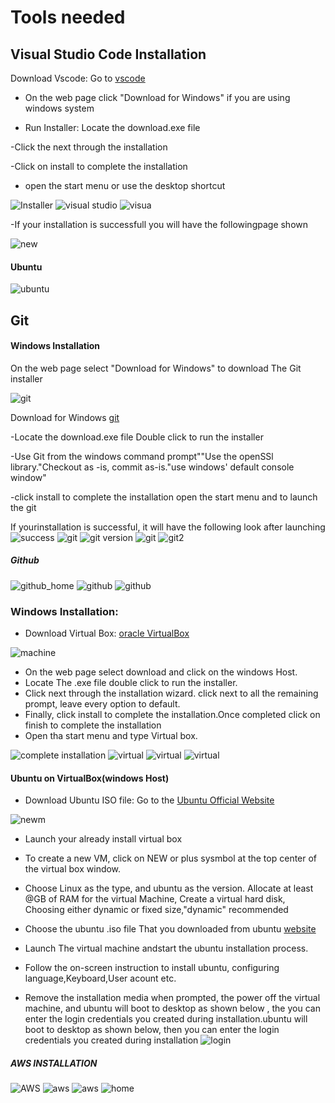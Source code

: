 # Tools needed


## Visual Studio Code Installation

Download Vscode: Go to [vscode](https://code.visualstudio.com/)

- On the web page click "Download for Windows" if you are using windows system

- Run Installer: Locate the download.exe file

-Click the next through the installation

-Click on install to complete the installation

- open the start menu or use the desktop shortcut 

![Installer](vscode.png)
![visual studio](v1.png)
![visua](v2.png)

-If your installation is successfull you will have the followingpage shown

![new](succ.png)

#### Ubuntu

![ubuntu](ubuntu-login-screen.jpg)

## Git 

#### Windows Installation

On the web page select "Download for Windows" to download The Git installer

![git](git.png)

Download for Windows [git](https://git-scm.com/downloads/win)

-Locate the download.exe file Double click to run the installer

-Use Git from the windows command prompt""Use the openSSl library."Checkout as -is, commit as-is."use windows' default console window"

-click install to complete the installation open the start menu and to launch the git

If yourinstallation is successful, it will have the following look after launching
![success](git_w.png)
![git](gitface.png)
![git version](git_version.png)
![git](git1.png)
![git2](git2.png)



##### Github
![github_home](githib.png)
![github](github.png)
![github](github1.png)


### Windows Installation:


* Download Virtual Box: [oracle VirtualBox](https://www.virtualbox.org/)

![machine](Virt.png)

* On the web page select download and click on the windows Host.
* Locate The .exe file double click to run the installer.
* Click next through the installation wizard. click next to all the remaining prompt, leave every option to default.
* Finally, click install to complete the installation.Once completed click on finish to complete the installation
* Open tha start menu and type Virtual box.

![complete installation](virtt.png)
![virtual](virtual.png)
![virtual](virt1.png)
![virtual](virt3.png)


#### Ubuntu on VirtualBox(windows Host)

* Download Ubuntu ISO file: Go to the [Ubuntu Official Website](https://ubuntu.com/download/desktop)

![newm](newm.png)

* Launch your already install virtual box

* To create a new VM, click on NEW or plus sysmbol at the top center of the virtual box window.

* Choose Linux as the type, and ubuntu as the version. Allocate at least @GB of RAM for the virtual Machine, Create a virtual hard disk, Choosing either dynamic or fixed size,"dynamic" recommended

* Choose the ubuntu .iso file That you downloaded from ubuntu [website](https://ubuntu.com/download/desktop)

* Launch The virtual machine andstart the ubuntu installation process.

* Follow the on-screen instruction to install ubuntu, configuring language,Keyboard,User acount etc.

* Remove the installation media when prompted, the power off the virtual machine, and ubuntu will boot to desktop as shown below , the you can enter the login credentials you created during installation.ubuntu will boot to desktop as shown below, then you can enter the login credentials you created during installation
![login](https://i0.wp.com/www.omgubuntu.co.uk/wp-content/uploads/2022/01/ubuntu-login-screen.png?ssl=1)



##### AWS INSTALLATION

![AWS](01-console-home-previous-1.png)
![aws](aws_ids.png)
![aws](aws1.png)
![home](Home_screenaws.png)











